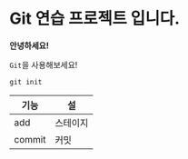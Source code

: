 # Git 연습 프로젝트 입니다.

**안녕하세요!**

`Git`을 사용해보세요!

```
git init
```

|기능|설|
|---|---|
|add|스테이지|
|commit|커밋|
